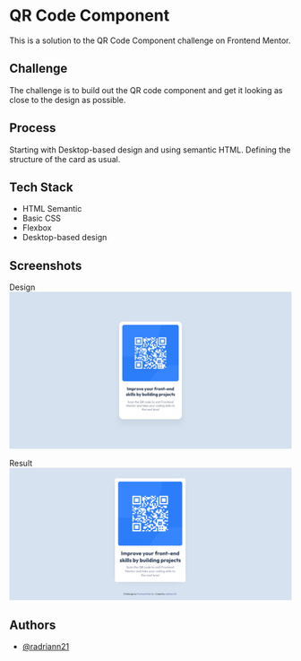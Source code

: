 # QR Code Component

This is a solution to the QR Code Component challenge on Frontend Mentor.

## Challenge

The challenge is to build out the QR code component and get it looking as close to the design as possible.

## Process

Starting with Desktop-based design and using semantic HTML. Defining the structure of the card as usual.
## Tech Stack

- HTML Semantic
- Basic CSS
- Flexbox
- Desktop-based design

## Screenshots
Design 
![App Screenshot](/design/desktop-design.jpg)

Result
![App Screenshot](/screenshots/screenshot.png)


## Authors

- [@radriann21](https://www.github.com/radriann21)

